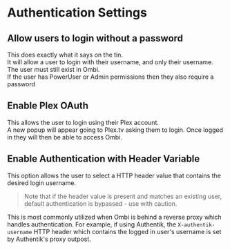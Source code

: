 # Authentication Settings

## Allow users to login without a password

This does exactly what it says on the tin.  
It will allow a user to login with their username, and only their username.
The user must still exist in Ombi.  
If the user has PowerUser or Admin permissions then they also require a password

## Enable Plex OAuth

This allows the user to login using their Plex account.  
A new popup will appear going to Plex.tv asking them to login. Once logged in they will then be able to access Ombi.

## Enable Authentication with Header Variable

This option allows the user to select a HTTP header value that contains the desired login username. 
> Note that if the header value is present and matches an existing user, default authentication is bypassed - use with caution.  

This is most commonly utilized when Ombi is behind a reverse proxy which handles authentication.
For example, if using Authentik, the `X-authentik-username` HTTP header which contains the logged in user's username is set by Authentik's proxy outpost.
